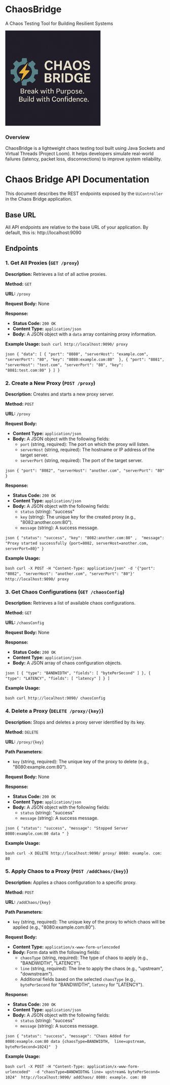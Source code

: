 # ChaosBridge
A Chaos Testing Tool for Building Resilient Systems

<img src="./cover.png" alt="ChaosBridge Logo" width="300">

### Overview
ChaosBridge is a lightweight chaos testing tool built using Java Sockets and Virtual Threads (Project Loom). It helps developers simulate real-world failures (latency, packet loss, disconnections) to improve system reliability.

# Chaos Bridge API Documentation

This document describes the REST endpoints exposed by the `UiController` in the Chaos Bridge application.

## Base URL

All API endpoints are relative to the base URL of your application. By default, this is: http://localhost:9090

## Endpoints

### 1. Get All Proxies (`GET /proxy`)

**Description:** Retrieves a list of all active proxies.

**Method:** `GET`

**URL:** `/proxy`

**Request Body:** None

**Response:**

*   **Status Code:** `200 OK`
*   **Content Type:** `application/json`
*   **Body:** A JSON object with a `data` array containing proxy information.

**Example Usage:**
```bash curl http://localhost:9090/ proxy```

```json { "data": [ { "port": "8080", "serverHost": "example.com", "serverPort": "80", "key": "8080:example.com:80"  }, { "port": "8081", "serverHost": "test.com", "serverPort": "80", "key": "8081:test.com:80" } ] }```

### 2. Create a New Proxy (`POST /proxy`)

**Description:** Creates and starts a new proxy server.

**Method:** `POST`

**URL:** `/proxy`

**Request Body:**

*   **Content Type:** `application/json`
*   **Body:** A JSON object with the following fields:
    *   `port` (string, required): The port on which the proxy will listen.
    *   `serverHost` (string, required): The hostname or IP address of the target server.
    *   `serverPort` (string, required): The port of the target server.
    
```json { "port": "8082", "serverHost": "another.com", "serverPort": "80" }```

**Response:**

*   **Status Code:** `200 OK`
*   **Content Type:** `application/json`
*   **Body:** A JSON object with the following fields:
    *   `status` (string): "success"
    *   `key` (string): The unique key for the created proxy (e.g., "8082:another.com:80").
    *   `message` (string): A success message.

```json { "status": "success", "key": "8082:another.com:80" ,  "message": "Proxy started successfully {port=8082, serverHost=another.com,  serverPort=80}" }```

**Example Usage:**

```bash curl -X POST -H "Content-Type: application/json" -d '{"port": "8082", "serverHost": "another.com", "serverPort": "80"}' http://localhost:9090/ proxy```

### 3. Get Chaos Configurations (`GET /chaosConfig`)

**Description:** Retrieves a list of available chaos configurations.

**Method:** `GET`

**URL:** `/chaosConfig`

**Request Body:** None

**Response:**

*   **Status Code:** `200 OK`
*   **Content Type:** `application/json`
*   **Body:** A JSON array of chaos configuration objects.

```json [ { "type": "BANDWIDTH", "fields": [ "bytePerSecond" ] }, { "type": "LATENCY", "fields": [ "latency" ] } ]```

**Example Usage:**

```bash curl http://localhost:9090/ chaosConfig```

### 4. Delete a Proxy (`DELETE /proxy/{key}`)

**Description:** Stops and deletes a proxy server identified by its key.

**Method:** `DELETE`

**URL:** `/proxy/{key}`

**Path Parameters:**

*   `key` (string, required): The unique key of the proxy to delete (e.g., "8080:example.com:80").

**Request Body:** None

**Response:**

*   **Status Code:** `200 OK`
*   **Content Type:** `application/json`
*   **Body:** A JSON object with the following fields:
    *   `status` (string): "success"
    *   `message` (string): A success message.
    
```json { "status": "success", "message": "Stopped Server 8080:example.com:80 data " }```

**Example Usage:**

```bash curl -X DELETE http://localhost:9090/ proxy/ 8080: example. com: 80```

### 5. Apply Chaos to a Proxy (`POST /addChaos/{key}`)

**Description:** Applies a chaos configuration to a specific proxy.

**Method:** `POST`

**URL:** `/addChaos/{key}`

**Path Parameters:**

*   `key` (string, required): The unique key of the proxy to which chaos will be applied (e.g., "8080:example.com:80").

**Request Body:**

*   **Content Type:** `application/x-www-form-urlencoded`
*   **Body:** Form data with the following fields:
    *   `chaosType` (string, required): The type of chaos to apply (e.g., "BANDWIDTH", "LATENCY").
    *   `line` (string, required): The line to apply the chaos (e.g., "upstream", "downstream").
    *   Additional fields based on the selected `chaosType` (e.g., `bytePerSecond` for "BANDWIDTH", `latency` for "LATENCY").

**Response:**

*   **Status Code:** `200 OK`
*   **Content Type:** `application/json`
*   **Body:** A JSON object with the following fields:
    *   `status` (string): "success"
    *   `message` (string): A success message.

```json { "status": "success", "message": "Chaos Added for 8080:example.com:80 data {chaosType=BANDWIDTH,  line=upstream, bytePerSecond=1024}"  }```

**Example Usage:**

```bash curl -X POST -H "Content-Type: application/x-www-form- urlencoded"  -d "chaosType=BANDWIDTH& line= upstream& bytePerSecond= 1024"  http://localhost:9090/ addChaos/ 8080: example. com: 80```